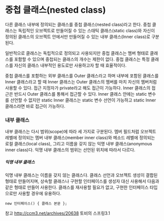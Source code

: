 # 중첩 클래스(nested class)

다른 클래스 내부에 정의되는 클래스를 중첩 클래스(nested class)라고 한다. 중첩 클래스는 독립적인 오브젝트로 만들어질 수 있는 스태틱 클래스(static class)와 자신이 정의된 클래스의 오브젝트 안에서만 만들어질 수 있는 내부 클래스(Inner class)로 구분된다.

일반적으로 클래스는 독립적으로 정의되고 사용되지만 중첩 클래스는 멤버 형태로 클래스를 포함할 수 있으며 중첩되는 클래스의 개수는 제한이 없다. 중첩 클래스는 특정 클래스를 자신의 클래스 내부적인 용도로만 사용하고자 할 때 효율적이다.

중첩 클래스를 포함하는 외부 클래스를 Outer 클래스라고 하며 내부에 포함된 클래스를 Inner 클래스라고 할 때 Inner 클래스는 Outer 클래스의 멤버를 마치 자신의 멤버처럼 사용할 수 있다. 접근 지정자가 private라고 해도 접근이 가능하다. Inner 클래스의 접근은 반드시 Outer 클래스를 통해서 접근할 수 있다. Inner 클래스 안에는 static 변수를 선언할 수 없지만 static Inner 클래스는 static 변수 선언이 가능하고 static Inner 클래스라면 바로 접근이 가능하다.

### 내부 클래스
내부 클래스는 다시 범위(scope)에 따라 세 가지로 구분된다. 멤버 필드처럼 오브젝트 레벨에 정의되는 멤버 내부 클래스(member inner class)와 메소드 레벨에 정의되는 로컬 클래스(local class), 그리고 이름을 갖지 않는 익명 내부 클래스(anonymous inner class)다. 익명 내부 클래스의 범위는 선언된 위치에 따라서 다르다.

##### 익명 내부 클래스
익명 내부 클래스는 이름을 갖지 않는 클래스다. 클래스 선언과 오브젝트 생성이 결합된 형태로 만들어지며, 상속할 클래스나 구현할 인터페이스를 생성자 대신 사용해서 다음과 같은 형태로 만들어 사용한다. 클래스를 재사용할 필요가 없고, 구현한 인터페이스 타입으로만 사용할 경우에 유용하다.
```
new 인터페이스() { 클래스 본문 };
```

참고
http://ccm3.net/archives/20638
토비의 스프링3.1
